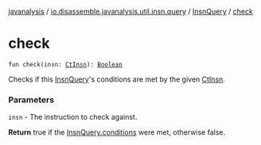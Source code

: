 [javanalysis](../../index.md) / [io.disassemble.javanalysis.util.insn.query](../index.md) / [InsnQuery](index.md) / [check](./check.md)

# check

`fun check(insn: `[`CtInsn`](../../io.disassemble.javanalysis.insn/-ct-insn/index.md)`): `[`Boolean`](https://kotlinlang.org/api/latest/jvm/stdlib/kotlin/-boolean/index.html)

Checks if this [InsnQuery](index.md)'s conditions are met by the given [CtInsn](../../io.disassemble.javanalysis.insn/-ct-insn/index.md).

### Parameters

`insn` - The instruction to check against.

**Return**
true if the [InsnQuery.conditions](conditions.md) were met, otherwise false.

